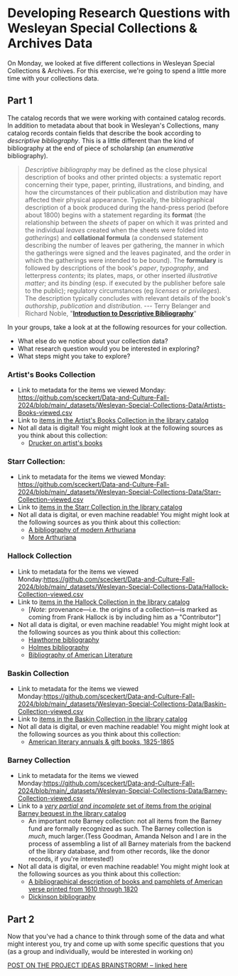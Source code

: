 # Developing Research Questions with Wesleyan Special Collections & Archives Data

On Monday, we looked at five different collections in Wesleyan Special Collections & Archives. For this exercise, we're going to spend a little more time with your collections data.

## Part 1

The catalog records that we were working with contained catalog records. In addition to metadata about that book in Wesleyan's Collections, many catalog records contain fields that describe the book according to *descriptive bibliography*. This is a little different than the kind of bibliography at the end of piece of scholarship (an *enumerative* bibliography).  

> _Descriptive bibliography_ may be defined as the close physical description of books and other printed objects: a systematic report concerning their type, paper, printing, illustrations, and binding, and how the circumstances of their publication and distribution may have affected their physical appearance. Typically, the bibliographical description of a book produced during the hand-press period (before about 1800) begins with a statement regarding its **format** (the relationship between the _sheets_ of paper on which it was printed and the individual _leaves_ created when the sheets were folded into _gatherings_) and **collational formula** (a condensed statement describing the number of leaves per gathering, the manner in which the gatherings were signed and the leaves paginated, and the order in which the gatherings were intended to be bound). The **formulary** is followed by descriptions of the book's _paper_, _typography_, and letterpress _contents_; its plates, maps, or other inserted _illustrative matter_; and its _binding_ (esp. if executed by the publisher before sale to the public); regulatory circumstances (eg _licenses_ or _privileges_). The description typically concludes with relevant details of the book's _authorship_, _publication_ and _distribution_.
> ---  Terry Belanger and Richard Noble, "**[Introduction to Descriptive Bibliography](https://rarebookschool.org/2005/bulletin/general.html#desbib)**"

In your groups, take a look at at the following resources for your collection. 

+ What else do we notice about your collection data?
+ What research question would you be interested in exploring?
+ What steps might you take to explore?


### Artist's Books Collection

+ Link to metadata for the items we viewed Monday: https://github.com/sceckert/Data-and-Culture-Fall-2024/blob/main/_datasets/Wesleyan-Special-Collections-Data/Artists-Books-viewed.csv
+ Link to [items in the Artist's Books Collection in the library catalog](https://onesearch.wesleyan.edu/discovery/collectionDiscovery?vid=01CTW_WU:CTWWU&collectionId=81434145360003768)
+ Not all data is digital! You might might look at the following sources as you think about this collection:
    + [Drucker on artist's books](https://onesearch.wesleyan.edu/discovery/fulldisplay?docid=alma9933109373903768&context=L&vid=01CTW_WU:CTWWU&lang=en&search_scope=MyInstitution&adaptor=Local%20Search%20Engine&isFrbr=true&tab=LibraryCatalog&query=any,contains,century%20of%20artist%27s%20books,AND&sortby=date_d&facet=frbrgroupid,include,9003138006821359202&mode=advanced&offset=0)

### Starr Collection: 
+ Link to metadata for the items we viewed Monday: https://github.com/sceckert/Data-and-Culture-Fall-2024/blob/main/_datasets/Wesleyan-Special-Collections-Data/Starr-Collection-viewed.csv
+ Link to [items in the Starr Collection in the library catalog](https://onesearch.wesleyan.edu/discovery/collectionDiscovery?vid=01CTW_WU:CTWWU&collectionId=81340295130003768)
+ Not all data is digital, or even machine readable! You might might look at the following sources as you think about this collection:
    + [A bibliography of modern Arthuriana](https://onesearch.wesleyan.edu/discovery/fulldisplay?docid=alma9911922523903768&context=L&vid=01CTW_WU:CTWWU&lang=en&search_scope=MyInstitution&adaptor=Local%20Search%20Engine&tab=LibraryCatalog&query=any,contains,arthuriana%20bibliography,AND&mode=advanced&offset=0)
    + [More Arthuriana](https://onesearch.wesleyan.edu/discovery/fulldisplay?docid=alma9911922523903768&context=L&vid=01CTW_WU:CTWWU&lang=en&search_scope=MyInstitution&adaptor=Local%20Search%20Engine&tab=LibraryCatalog&query=any,contains,arthuriana%20bibliography,AND&mode=advanced&offset=0)


### Hallock Collection
+ Link to metadata for the items we viewed Monday:https://github.com/sceckert/Data-and-Culture-Fall-2024/blob/main/_datasets/Wesleyan-Special-Collections-Data/Hallock-Collection-viewed.csv
+ Link to [items in the Hallock Collection in the library catalog](https://onesearch.wesleyan.edu/discovery/search?query=creator,exact,Hallock,%20Frank%20K.,AND&tab=LibraryCatalog&search\_scope=MyInstitution&vid=01CTW\_WU:CTWWU&mode=advanced&offset=0.)
    + [*Note*: provenance––i.e. the origins of a collection––is marked as coming from Frank Hallock is by including him as a "Contributor"]
+ Not all data is digital, or even machine readable! You might might look at the following sources as you think about this collection:
    + [Hawthorne bibliography](https://onesearch.wesleyan.edu/discovery/fulldisplay?docid=alma998666823903768&context=L&vid=01CTW_WU:CTWWU&lang=en&search_scope=MyInstitution&adaptor=Local%20Search%20Engine&tab=LibraryCatalog&query=any,contains,hawthorne%20bibliography,AND&mode=advanced&offset=0)
    + [Holmes bibliography](https://onesearch.wesleyan.edu/discovery/fulldisplay?docid=alma999010173903768&context=L&vid=01CTW_WU:CTWWU&lang=en&search_scope=MyInstitution&adaptor=Local%20Search%20Engine&tab=LibraryCatalog&query=any,contains,oliver%20wendell%20holmes%20bibliography,AND&mode=advanced&offset=0) 
    + [Bibliography of American Literature](https://onesearch.wesleyan.edu/discovery/fulldisplay?docid=alma992985583903768&context=L&vid=01CTW_WU:CTWWU&lang=en&search_scope=MyInstitution&adaptor=Local%20Search%20Engine&tab=LibraryCatalog&query=any,contains,bibliography%20of%20american%20lierature,AND&mode=advanced&offset=0)



### Baskin Collection
+ Link to metadata for the items we viewed Monday:https://github.com/sceckert/Data-and-Culture-Fall-2024/blob/main/_datasets/Wesleyan-Special-Collections-Data/Baskin-Collection-viewed.csv
+ Link to [items in the Baskin Collection in the library catalog](https://onesearch.wesleyan.edu/discovery/search?query=any,contains,,,OR&query=any,contains,.,AND&tab=LibraryCatalog&search_scope=MyInstitution&vid=01CTW_WU:CTWWU&mode=advanced&offset=0&facet=location_code,include,3768%E2%80%93642933900003768%E2%80%93sbask,lk)
+ Not all data is digital, or even machine readable! You might might look at the following sources as you think about this collection:
    + [American literary annuals & gift books, 1825-1865](https://onesearch.wesleyan.edu/discovery/fulldisplay?docid=alma99143833903768&context=L&vid=01CTW_WU:CTWWU&lang=en&adaptor=Local%20Search%20Engine&tab=LibraryCatalog&query=any%2Ccontains%2Camerican%20literary%20annuals%20and%20gift%20books%2CAND&mode=advanced&offset=0)

### Barney Collection
+ Link to metadata for the items we viewed Monday:https://github.com/sceckert/Data-and-Culture-Fall-2024/blob/main/_datasets/Wesleyan-Special-Collections-Data/Barney-Collection-viewed.csv
+ Link to a [*very partial and incomplete* set of items from the original Barney bequest in the library catalog](https://onesearch.wesleyan.edu/discovery/search?query=any,exact,Barney,%20Caroline%20Clark,AND&tab=LibraryCatalog&search_scope=MyInstitution&vid=01CTW_WU:CTWWU&mode=advanced&offset=0)
    + An important note Barney collection: not all items from the Barney fund are formally recognized as such. The Barney collection is *much*, much larger.(Tess Goodman, Amanda Nelson and I are in the process of assembling a list of all Barney materials from the backend of the library database, and from other records, like the donor records, if you're interested!)
+ Not all data is digital, or even machine readable! You might might look at the following sources as you think about this collection:
    + [A bibliographical description of books and pamphlets of American verse printed from 1610 through 1820](https://onesearch.wesleyan.edu/discovery/fulldisplay?docid=alma9923660783903768&context=L&vid=01CTW_WU:CTWWU&lang=en&search_scope=MyInstitution&adaptor=Local%20Search%20Engine&tab=LibraryCatalog&query=any,contains,stoddard%20whitesell,AND&mode=advanced&offset=0) 
    + [Dickinson bibliography](https://onesearch.wesleyan.edu/discovery/fulldisplay?docid=alma997977293903768&context=L&vid=01CTW_WU:CTWWU&lang=en&search_scope=MyInstitution&adaptor=Local%20Search%20Engine&tab=LibraryCatalog&query=any,contains,dickinson%20bibliography,AND&mode=advanced&offset=0)
    
## Part 2

Now that you've had a chance to think through some of the data and what might interest you, try and come up with some specific questions that you (as a group and individually, would be interested in working on)

[POST ON THE PROJECT IDEAS BRAINSTRORM! – linked here](https://docs.google.com/document/d/1Co0Wni6ktOCFIwtMkq5aynPguGVLOkfbUBpAS-YR3_g/edit?usp=sharing)